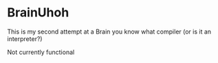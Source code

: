 # BrainUhoh
This is my second attempt at a Brain you know what compiler (or is it an interpreter?)

Not currently functional
